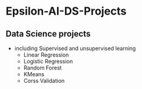 # Epsilon-AI-DS-Projects
## **Data Science projects**
- including Supervised and unsupervised learning
    - Linear Regression
    - Logistic Regression
    - Random Forest
    - KMeans
    - Corss Validation
